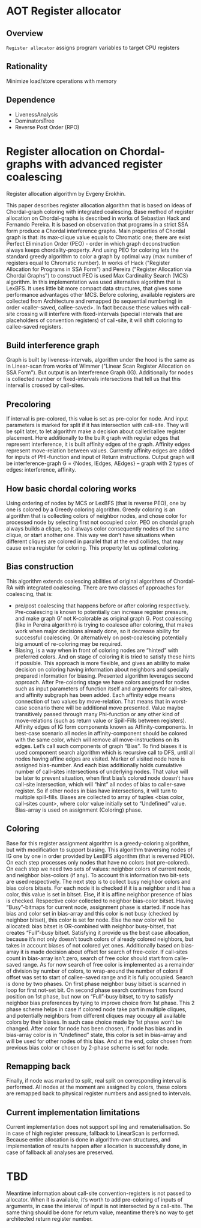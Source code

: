 # AOT Register allocator

## Overview
`Register allocator` assigns program variables to target CPU registers

## Rationality
Minimize load/store operations with memory

## Dependence
* LivenessAnalysis
* DominatorsTree
* Reverse Post Order (RPO)

# Register allocation on Chordal-graphs with advanced register coalescing
Register allocation algorithm by Evgeny Erokhin.

This paper describes register allocation algorithm that is based on ideas of Chordal-graph coloring with integrated coalescing.
Base method of register allocation on Chordal-graphs is described in works of Sebastian Hack and Fernando Pereira. It is based on observation that programs in a strict SSA form produce a Chordal interference graphs. Main properties of Chordal graph is that: its max-clique value equals to Chromatic one; there are exist Perfect Elimination Order (PEO) - order in which graph deconstruction always keeps chordality-property. And using PEO for coloring lets the standard greedy algorithm to color a graph by optimal way (max number of registers equal to Chromatic number).
In works of Hack ("Register Allocation for Programs in SSA Form") and Pereira ("Register Allocation via Chordal Graphs") to construct PEO is used Max Cardinality Search (MCS) algorithm. In this implementation was used alternative algorithm that is LexBFS. It uses little bit more compact data structures, that gives some performance advantages other MCS.
Before coloring, available registers are collected from Architecture and remapped (to sequential numbering) in order <caller-saved, callee-saved>. In fact because these values with call-site crossing will interfere with fixed-intervals (special intervals that are placeholders of convention registers) of call-site, it will shift coloring to callee-saved registers.

## Build interference graph
Graph is built by liveness-intervals, algorithm under the hood is the same as in Linear-scan from works of Wimmer ("Linear Scan Register Allocation on SSA Form"). But output is an Interference Graph (IG). Additionally for nodes is collected number or fixed-intervals intersections that tell us that this interval is crossed by call-sites.

## Precoloring
If interval is pre-colored, this value is set as pre-color for node. And input parameters is marked for split if it has intersection with call-site. They will be split later, to let algorithm make a decision about caller/callee register placement.
Here additionally to the built graph with regular edges that represent interference, it is built affinity edges of the graph. Affinity edges represent move-relation between values. Currently affinity edges are added for inputs of PHI-function and input of Return instructions.
Output graph will be interference-graph G = {Nodes, IEdges, AEdges} – graph with 2 types of edges: interference, affinity.

## How basic chordal coloring works
Using ordering of nodes by MCS or LexBFS (that is reverse PEO), one by one is colored by a Greedy coloring algorithm. Greedy coloring is an algorithm that is collecting colors of neighbor nodes, and chose color for processed node by selecting first not occupied color.
PEO on chordal graph always builds a clique, so it always color consequently nodes of the same clique, or start another one. This way we don’t have situations when different cliques are colored in parallel that at the end collides, that may cause extra register for coloring. This property let us optimal coloring.

## Bias construction
This algorithm extends coalescing abilities of original algorithms of Chordal-RA with integrated coalescing.
There are two classes of approaches for coalescing, that is:
-	pre/post coalescing that happens before or after coloring respectively. Pre-coalescing is known to potentially can increase register pressure, and make graph G’ not K-colorable as original graph G. Post coalescing (like in Pereira algorithm) is trying to coalesce after coloring, that makes work when major decisions already done, so it decrease ability for successful coalescing. Or alternatively on post-coalescing potentially big amount of re-coloring may be required.
-	Biasing, is a way when in front of coloring nodes are “hinted” with preferred colors. And on stage of coloring it is tried to satisfy these hints if possible. This approach is more flexible, and gives an ability to make decision on coloring having information about neighbors and specially prepared information for biasing.
Presented algorithm leverages second approach. After Pre-coloring stage we have colors assigned for nodes such as input parameters of function itself and arguments for call-sites, and affinity subgraph has been added.
Each affinity edge means connection of two values by move-relation. That means that in worst-case scenario there will be additional move presented. Value maybe transitively passed through many Phi-function or any other kind of move-relations (such as return value or Spill-Fills between registers).
Affinity edges of IG form components known as Affinity-components. In best-case scenario all nodes in affinity-component should be colored with the same color, which will remove all move-instructions on its edges. Let’s call such components of graph “Bias”.
To find biases it is used component search algorithm which is recursive call to DFS, until all nodes having affine edges are visited. Marker of visited node here is assigned bias-number. And each bias additionally holds cumulative number of call-sites intersections of underlying nodes. That value will be later to prevent situation, when first bias’s colored node doesn’t have call-site intersection, which will “hint” all nodes of bias to caller-save register. So if other nodes in bias have intersections, it will turn to multiple spill-fills.
Biases are collected to array of tuples <bias color, call-sites count>, where color value initially set to “Undefined” value. Bias-array is used on assignment (Coloring) phase.

## Coloring
Base for this register assignment algorithm is a greedy-coloring algorithm, but with modification to support biasing. 
This algorithm traversing nodes of IG one by one in order provided by LexBFS algorithm (that is reversed PEO). On each step processes only nodes that have no colors (not pre-colored). On each step we need two sets of values: neighbor colors of current node, and neighbor bias-colors (if any). To account this information two bit-sets are used respectively. 
The next step is to collect busy neighbor colors and bias colors bitsets. For each node it is checked if it is a neighbor and it has a color, this value is set in bitset. Else, if it is affine neighbor presence of bias is checked. Respective color collected to neighbor bias-color bitset.
Having “Busy”-bitmaps for current node, assignment phase is started. If node has bias and color set in bias-array and this color is not busy (checked by neighbor bitset), this color is set for node. Else the new color will be allocated: bias bitset is OR-combined with neighbor busy-bitset, that creates “Full”-busy bitset. Satisfying it provide us the best case allocation, because it’s not only doesn’t touch colors of already colored neighbors, but takes in account biases of not colored yet ones. Additionally based on bias-array it is made decision about offset for search of free-color. If call-sites count in bias-array isn’t zero, search of free color should start from calle-saved range.
As for now search of free color is implemented as a remainder of division by number of colors, to wrap-around the number of colors if offset was set to start of callee-saved range and it is fully occupied. Search is done by two phases. On first phase neighbor busy bitset is scanned in loop for first not-set bit. On second phase search continues from found position on 1st phase, but now on “Full”-busy bitset, to try to satisfy neighbor bias preferences by tying to improve choice from 1st phase. This 2 phase scheme helps in case if colored node take part in multiple cliques, and potentially neighbors from different cliques may occupy all available colors by their biases. In such case choice made by 1st phase won’t be changed.
After color for node has been chosen, if node has bias and in bias-array color is in “Undefined” state, this color is set in bias-array and will be used for other nodes of this bias.
And at the end, color chosen from previous bias color or chosen by 2-phase scheme is set for node.

## Remapping back
Finally, if node was marked to split, real split on corresponding interval is performed. All nodes at the moment are assigned by colors, these colors are remapped back to physical register numbers and assigned to intervals.

## Current implementation limitations
Current implementation does not support spilling and rematerialisation. So in case of high register pressure, fallback to LinearScan is performed. Because entire allocation is done in algorithm-own structures, and implementation of results happen after allocation is successfully done, in case of fallback all analyses are preserved.

# TBD
Meantime information about call-site convention-registers is not passed to allocator. When it is available, it’s worth to add pre-coloring of inputs of arguments, in case the interval of input is not intersected by a call-site. The same thing should be done for return value, meantime there’s no way to get architected return register number.

